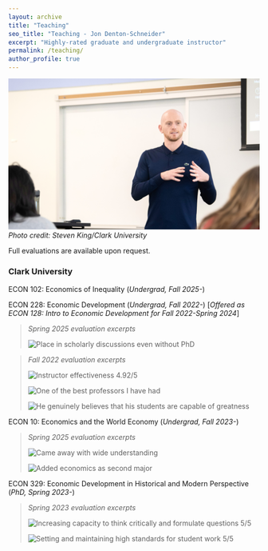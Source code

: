 ```yaml
---
layout: archive
title: "Teaching"
seo_title: "Teaching - Jon Denton-Schneider"
excerpt: "Highly-rated graduate and undergraduate instructor"
permalink: /teaching/
author_profile: true
---
```


<img src="/images/denton-schneider_classroom.jpg" alt="Teaching ECON 10 at Clark University in Fall 2025.">
<i>Photo credit: Steven King/Clark University</i>

Full evaluations are available upon request.
<br>

<h3>Clark University</h3>

<p>
ECON 102: Economics of Inequality (<i>Undergrad, Fall 2025-</i>)
  </p>

<p>
ECON 228: Economic Development (<i>Undergrad, Fall 2022-</i>) [<i>Offered as ECON 128: Intro to Economic Development for Fall 2022-Spring 2024</i>]
  <blockquote>
  <p><i>Spring 2025 evaluation excerpts</i>
  </p>
  <p><img src="https://jondentonschneider.com/files/denton-schneider_evaluations_clarku_econ228_s25_comments.png" alt="Place in scholarly discussions even without PhD">
  </p>
  </blockquote>
  </p>
  <blockquote>
  <p><i>Fall 2022 evaluation excerpts</i>
  </p>
  <p><img src="https://jondentonschneider.com/files/denton-schneider_evaluations_clarku_econ128_f22_effectiveness.png" alt="Instructor effectiveness 4.92/5">
  </p>
  <p><img src="https://jondentonschneider.com/files/denton-schneider_evaluations_clarku_econ128_f22_comments1.png" alt="One of the best professors I have had">
  </p>
  <p><img src="https://jondentonschneider.com/files/denton-schneider_evaluations_clarku_econ128_f22_comments2.png" alt="He genuinely believes that his students are capable of greatness">
  </p>
  </blockquote>

<p>
ECON 10: Economics and the World Economy (<i>Undergrad, Fall 2023-</i>)
  <blockquote>
  <p><i>Spring 2025 evaluation excerpts</i>
  </p>
  <p><img src="https://jondentonschneider.com/files/denton-schneider_evaluations_clarku_econ010_s25_comments1.png" alt="Came away with wide understanding">
  </p>
  <p><img src="https://jondentonschneider.com/files/denton-schneider_evaluations_clarku_econ010_s25_comments2.png" alt="Added economics as second major">
  </p>
  </blockquote>
  </p>

<p>
ECON 329: Economic Development in Historical and Modern Perspective (<i>PhD, Spring 2023-</i>)
  <blockquote>
  <p><i>Spring 2023 evaluation excerpts</i>
  </p>
  <p><img src="https://jondentonschneider.com/files/denton-schneider_evaluations_clarku_econ329_s23_criticalthinking.png" alt="Increasing capacity to think critically and formulate questions 5/5">
  </p>
  <p><img src="https://jondentonschneider.com/files/denton-schneider_evaluations_clarku_econ329_s23_highstandards.png" alt="Setting and maintaining high standards for student work 5/5">
  </p>
  </blockquote>
  </p>
